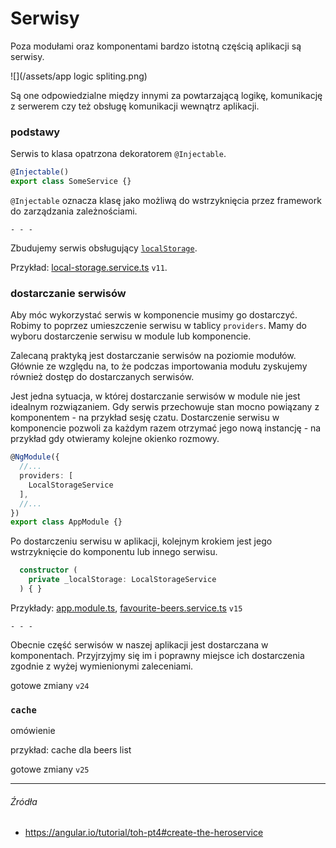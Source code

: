 # Serwisy

Poza modułami oraz komponentami bardzo istotną częścią aplikacji są serwisy. 

![](/assets/app logic spliting.png)

Są one odpowiedzialne między innymi za powtarzającą logikę, komunikację z serwerem czy też obsługę komunikacji wewnątrz aplikacji.

### podstawy

Serwis to klasa opatrzona dekoratorem `@Injectable`.

```js
@Injectable()
export class SomeService {}
```

`@Injectable` oznacza klasę jako możliwą do wstrzyknięcia przez framework do zarządzania zależnościami.

` - - - `

Zbudujemy serwis obsługujący [`localStorage`](https://developer.mozilla.org/pl/docs/Web/API/Window/localStorage). 

Przykład: [local-storage.service.ts](https://github.com/mmotel/ng-beers-app/blob/v11/src/app/shared/service/local-storage/local-storage.service.ts) `v11`.

### dostarczanie serwisów

Aby móc wykorzystać serwis w komponencie musimy go dostarczyć. Robimy to poprzez umieszczenie serwisu w tablicy `providers`. Mamy do wyboru dostarczenie serwisu w module lub komponencie. 

Zalecaną praktyką jest dostarczanie serwisów na poziomie modułów. Głównie ze względu na, to że podczas importowania modułu zyskujemy również dostęp do dostarczanych serwisów.

Jest jedna sytuacja, w której dostarczanie serwisów w module nie jest idealnym rozwiązaniem. Gdy serwis przechowuje stan mocno powiązany z komponentem - na przykład sesję czatu. Dostarczenie serwisu w komponencie pozwoli za każdym razem otrzymać jego nową instancję - na przykład gdy otwieramy kolejne okienko rozmowy.

```ts
@NgModule({
  //...
  providers: [
    LocalStorageService
  ],
  //...
})
export class AppModule {}
```

Po dostarczeniu serwisu w aplikacji, kolejnym krokiem jest jego wstrzyknięcie do komponentu lub innego serwisu.  

```ts
  constructor (
    private _localStorage: LocalStorageService
  ) { }
```

Przykłady: [app.module.ts](https://github.com/mmotel/ng-beers-app/blob/v15/src/app/app.module.ts), [favourite-beers.service.ts](https://github.com/mmotel/ng-beers-app/blob/v15/src/app/favourite/service/favourite-beer/favourite-beer.service.ts) `v15`

`- - -`

Obecnie część serwisów w naszej aplikacji jest dostarczana w komponentach. Przyjrzyjmy się im i poprawny miejsce ich dostarczenia zgodnie z wyżej wymienionymi zaleceniami.

gotowe zmiany `v24`

### `cache`

omówienie

przykład: cache dla beers list

gotowe zmiany `v25`



---

###### Źródła

* https://angular.io/tutorial/toh-pt4#create-the-heroservice